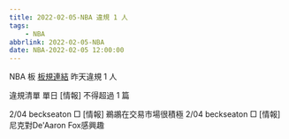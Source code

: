 ```yaml
---
title: 2022-02-05-NBA 違規 1 人
tags:
    - NBA
abbrlink: 2022-02-05-NBA
date: NBA-2022-02-05 12:00:00
---
```

NBA 板 [板規連結](https://www.ptt.cc/bbs/NBA/M.1637555315.A.C34.html)
昨天違規 1 人
<!-- more -->

違規清單
單日 [情報] 不得超過 1 篇

2/04 beckseaton □ [情報] 鵜鶘在交易市場很積極
2/04 beckseaton □ [情報] 尼克對De'Aaron Fox感興趣